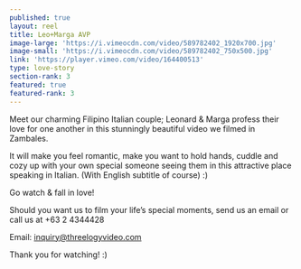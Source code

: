 ```yaml
---
published: true
layout: reel
title: Leo+Marga AVP
image-large: 'https://i.vimeocdn.com/video/589782402_1920x700.jpg'
image-small: 'https://i.vimeocdn.com/video/589782402_750x500.jpg'
link: 'https://player.vimeo.com/video/164400513'
type: love-story
section-rank: 3
featured: true
featured-rank: 3
---
```

Meet our charming Filipino Italian couple; Leonard & Marga profess their love for one another in this stunningly beautiful video we filmed in Zambales.

It will make you feel romantic, make you want to hold hands, cuddle and cozy up with your own special someone seeing them in this attractive place speaking in Italian. (With English subtitle of course) :)

Go watch & fall in love! 

Should you want us to film your life’s special moments, send us an email or call us at +63 2 4344428

Email: inquiry@threelogyvideo.com

Thank you for watching! :)

